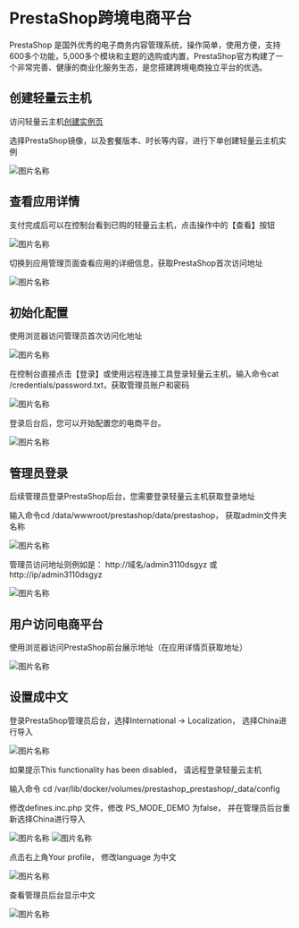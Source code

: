 # PrestaShop跨境电商平台

PrestaShop 是国外优秀的电子商务内容管理系统，操作简单，使用方便，支持600多个功能，5,000多个模块和主题的选购或内置，PrestaShop官方构建了一个非常完善、健康的商业化服务生态，是您搭建跨境电商独立平台的优选。


## 创建轻量云主机

访问轻量云主机[创建实例页](https://lavm-console.jdcloud.com/lavm/create)

选择PrestaShop镜像，以及套餐版本、时长等内容，进行下单创建轻量云主机实例

![图片名称](https://img1.jcloudcs.com/cn/image/iavm/%E5%9B%BE%E7%89%876/prestashop1.png)



## 查看应用详情

支付完成后可以在控制台看到已购的轻量云主机，点击操作中的【查看】按钮

![图片名称](https://img1.jcloudcs.com/cn/image/iavm/%E5%9B%BE%E7%89%876/1.png)


切换到应用管理页面查看应用的详细信息，获取PrestaShop首次访问地址

![图片名称](https://img1.jcloudcs.com/cn/image/iavm/%E5%9B%BE%E7%89%876/11.png)





## 初始化配置

使用浏览器访问管理员首次访问化地址


![图片名称](https://img1.jcloudcs.com/cn/image/iavm/%E5%9B%BE%E7%89%876/12.png)


在控制台直接点击【登录】或使用远程连接工具登录轻量云主机，输入命令cat /credentials/password.txt，获取管理员账户和密码


![图片名称](https://img1.jcloudcs.com/cn/image/iavm/%E5%9B%BE%E7%89%876/13.png)


登录后台后，您可以开始配置您的电商平台。

![图片名称](https://img1.jcloudcs.com/cn/image/iavm/%E5%9B%BE%E7%89%876/14.png)




## 管理员登录

后续管理员登录PrestaShop后台，您需要登录轻量云主机获取登录地址

输入命令cd /data/wwwroot/prestashop/data/prestashop， 获取admin文件夹名称

![图片名称](https://img1.jcloudcs.com/cn/image/iavm/%E5%9B%BE%E7%89%876/15.png)

管理员访问地址则例如是： http://域名/admin3110dsgyz 或 http://ip/admin3110dsgyz

![图片名称](https://img1.jcloudcs.com/cn/image/iavm/%E5%9B%BE%E7%89%876/16.png)


## 用户访问电商平台

使用浏览器访问PrestaShop前台展示地址（在应用详情页获取地址）

![图片名称](https://img1.jcloudcs.com/cn/image/iavm/%E5%9B%BE%E7%89%876/prestashop2.png)


## 设置成中文

登录PrestaShop管理员后台，选择International -> Localization， 选择China进行导入

![图片名称](https://img1.jcloudcs.com/cn/image/iavm/%E5%9B%BE%E7%89%876/prestashop3.png)


如果提示This functionality has been disabled， 请远程登录轻量云主机

输入命令 cd /var/lib/docker/volumes/prestashop_prestashop/_data/config

修改defines.inc.php 文件，修改 PS_MODE_DEMO 为false， 并在管理员后台重新选择China进行导入


![图片名称](https://img1.jcloudcs.com/cn/image/iavm/%E5%9B%BE%E7%89%876/prestashop4.png)
![图片名称](https://img1.jcloudcs.com/cn/image/iavm/%E5%9B%BE%E7%89%876/prestashop5.png)


点击右上角Your profile， 修改language 为中文

![图片名称](https://img1.jcloudcs.com/cn/image/iavm/%E5%9B%BE%E7%89%876/prestashop6.png)


查看管理员后台显示中文


![图片名称](https://img1.jcloudcs.com/cn/image/iavm/%E5%9B%BE%E7%89%876/prestashop7.png)

